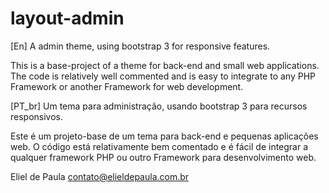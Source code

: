 layout-admin
============

[En]
A admin theme, using bootstrap 3 for responsive features.

This is a base-project of a theme for back-end and small web applications. The code is relatively well commented and is easy to integrate to any PHP Framework or another Framework for web development.

[PT_br]
Um tema para administração, usando bootstrap 3 para recursos responsivos.

Este é um projeto-base de um tema para back-end e pequenas aplicações web. O código está relativamente bem comentado e é fácil de integrar a qualquer framework PHP ou outro Framework para desenvolvimento web.

Eliel de Paula <contato@elieldepaula.com.br>
